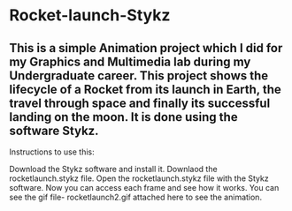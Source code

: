# Rocket-launch-Stykz
This is a simple Animation project which I did for my Graphics and Multimedia lab during my Undergraduate career. This project shows the lifecycle of a Rocket from its launch in Earth, the travel through space and finally its successful landing on the moon.
It is done using the software Stykz.
----------------------------------------------------------------------------------------------------
Instructions to use this:

Download the Stykz software and install it.
Downlaod the rocketlaunch.stykz file.
Open the rocketlaunch.stykz file with the Stykz software. Now you can access each frame and see how it works.
You can see the gif file- rocketlaunch2.gif attached here to see the animation.

